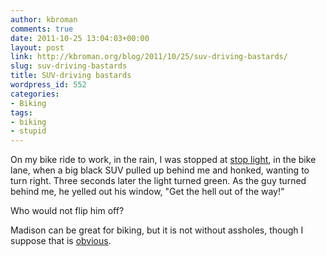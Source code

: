 ```yaml
---
author: kbroman
comments: true
date: 2011-10-25 13:04:03+00:00
layout: post
link: http://kbroman.org/blog/2011/10/25/suv-driving-bastards/
slug: suv-driving-bastards
title: SUV-driving bastards
wordpress_id: 552
categories:
- Biking
tags:
- biking
- stupid
---
```


On my bike ride to work, in the rain, I was stopped at [stop light](http://g.co/maps/dpgfr), in the bike lane, when a big black SUV pulled up behind me and honked, wanting to turn right.  Three seconds later the light turned green.  As the guy turned behind me, he yelled out his window, "Get the hell out of the way!"

Who would not flip him off?

Madison can be great for biking, but it is not without assholes, though I suppose that is [obvious](http://walker.wi.gov/).
